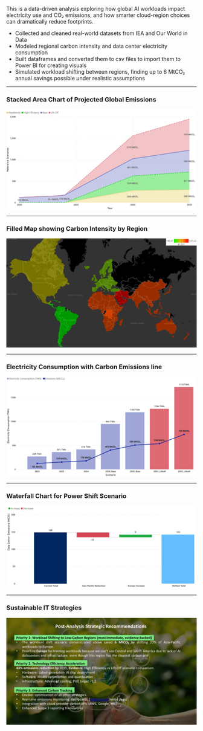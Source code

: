 This is a data-driven analysis exploring how global AI workloads impact electricity use and CO₂ emissions, and how smarter cloud-region choices can dramatically reduce footprints. 

- Collected and cleaned real-world datasets from IEA and Our World in Data
- Modeled regional carbon intensity and data center electricity consumption
- Built dataframes and converted them to csv files to import them to Power BI for creating visuals
- Simulated workload shifting between regions, finding up to 6 MtCO₂ annual savings possible under realistic assumptions

---
### Stacked Area Chart of Projected Global Emissions
![alttext](visualizations/stacked_area_chart.png)

---
### Filled Map showing Carbon Intensity by Region
![alttext](visualizations/filled_map.png)

---
### Electricity Consumption with Carbon Emissions line 
![alttext](visualizations/elec_emissions_liftoff.png)

---
### Waterfall Chart for Power Shift Scenario
![alttext](visualizations/waterfall_chart.png)

---
### Sustainable IT Strategies
![alttext](Global_AI_Emissions/visualizations/strategies.png)
